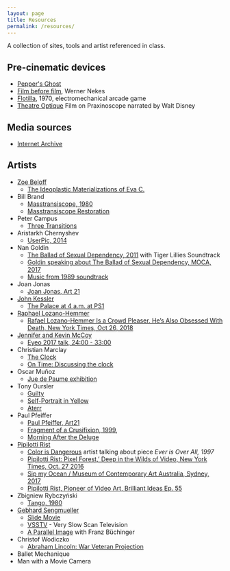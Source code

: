 ```yaml
---
layout: page
title: Resources
permalink: /resources/
---
```


A collection of sites, tools and artist referenced in class.

## Pre-cinematic devices

* [Pepper's Ghost](https://en.wikipedia.org/wiki/Pepper%27s_ghost)
* [Film before film](https://www.youtube.com/watch?v=fKTvEsvH59g), Werner Nekes
* [Flotilla](https://www.youtube.com/watch?v=rDFaqnwp9Rg), 1970, electromechanical arcade game
* [Theatre Optique](https://www.youtube.com/watch?v=TAUA6pg_EXk) Film on Praxinoscope narrated by Walt Disney

## Media sources

* [Internet Archive](http://archive.org/)

## Artists

* [Zoe Beloff](http://www.zoebeloff.com)
	* [The Ideoplastic Materializations of Eva C.](http://www.zoebeloff.com/eva/)
* Bill Brand
	* [Masstransiscope, 1980](https://www.youtube.com/watch?v=d-2oxMB8U-E)
	* [Masstransiscope Restoration](https://www.youtube.com/watch?v=c-_eHFXqxpQ)
* Peter Campus
	* [Three Transitions](https://www.youtube.com/watch?v=Ar99AfOJ2o8)
* Aristarkh Chernyshev
	* [UserPic, 2014](https://vimeo.com/110937131)
* Nan Goldin
	* [The Ballad of Sexual Dependency, 2011](https://www.youtube.com/watch?v=PlZJMS1wwsU) with Tiger Lillies Soundtrack
	* [Goldin speaking about The Ballad of Sexual Dependency, MOCA, 2017](https://www.youtube.com/watch?v=iDSvD0yhjWQ)
	* [Music from 1989 soundtrack](https://www.youtube.com/playlist?list=PLoTdNh8NUV7wNQWSsqXDinq187aO-Ewoa)
* Joan Jonas
	* [Joan Jonas, Art 21](https://art21.org/artist/joan-jonas/)
* [John Kessler](http://www.jonkessler.com/)
	* [The Palace at 4 a.m. at PS1](https://www.youtube.com/watch?v=k-uBggfiMGo)
* [Raphael Lozano-Hemmer](http://www.lozano-hemmer.com/)
	* [Rafael Lozano-Hemmer Is a Crowd Pleaser. He’s Also Obsessed With Death, New York Times, Oct 26, 2018](https://www.nytimes.com/2018/10/26/arts/design/rafael-lozano-hemmer-hirshhorn.html)
* [Jennifer and Kevin McCoy](http://mccoyspace.com/)
	* [Eyeo 2017 talk, 24:00 - 33:00](https://vimeo.com/232544899)
* Christian Marclay
	* [The Clock](https://www.youtube.com/watch?v=xp4EUryS6ac)
	* [On Time: Discussing the clock](https://www.youtube.com/watch?v=EQ_wKD6XQTM)
* Oscar Muñoz
	* [Jue de Paume exhibition](https://vimeo.com/98543782)
* Tony Oursler
	* [Guilty](https://www.youtube.com/watch?v=zbj-Nsqg11E)
	* [Self-Portrait in Yellow](https://www.youtube.com/watch?v=OkSOLlmTFoc&t=5s)
	* [Aterr](https://www.youtube.com/watch?v=StwsM_riSf0)
* Paul Pfeiffer
	* [Paul Pfeiffer, Art21](https://art21.org/artist/paul-pfeiffer/)
	* [Fragment of a Crusifixion, 1999](https://www.youtube.com/watch?v=cu12tN8AJdU), 
	* [Morning After the Deluge](https://www.youtube.com/watch?v=9-i_JTR7eMc)
* [Pipilotti Rist](https://pipilottirist.net/)
	* [Color is Dangerous](http://channel.louisiana.dk/video/pipilotti-rist-color-dangerous) artist talking about piece *Ever is Over All, 1997*
	* [Pipilotti Rist: Pixel Forest,’ Deep in the Wilds of Video, New York Times, Oct. 27 2016](https://www.nytimes.com/2016/10/28/arts/design/pipilotti-rist-pixel-forest-deep-in-the-wilds-of-video.html)
	* [Sip my Ocean / Museum of Contemporary Art Australia, Sydney, 2017](https://www.youtube.com/watch?v=866ifa-TewQ)
	* [Pipilotti Rist, Pioneer of Video Art, Brilliant Ideas Ep. 55](https://www.youtube.com/watch?v=nCusgvPo5vM)
* Zbigniew Rybczyński
	* [Tango, 1980](https://vimeo.com/90339479)
* [Gebhard Sengmueller](http://www.gebseng.com)
	* [Slide Movie](https://vimeo.com/143231146)
	* [VSSTV](https://vimeo.com/143231190) - Very Slow Scan Television
	* [A Parallel Image](https://vimeo.com/143229255) with Franz Büchinger
* Christof Wodiczko
	* [Abraham Lincoln: War Veteran Projection](https://vimeo.com/53446621)
* Ballet Mechanique
* Man with a Movie Camera